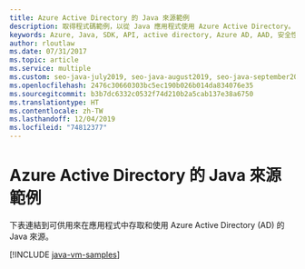 ```yaml
---
title: Azure Active Directory 的 Java 來源範例
description: 取得程式碼範例，以從 Java 應用程式使用 Azure Active Directory。
keywords: Azure, Java, SDK, API, active directory, Azure AD, AAD, 安全性, 登入, 驗證, SSO, SAML
author: rloutlaw
ms.date: 07/31/2017
ms.topic: article
ms.service: multiple
ms.custom: seo-java-july2019, seo-java-august2019, seo-java-september2019
ms.openlocfilehash: 2476c30660303bc5ec190b026b014da834076e35
ms.sourcegitcommit: b3b7dc6332c0532f74d210b2a5cab137e38a6750
ms.translationtype: HT
ms.contentlocale: zh-TW
ms.lasthandoff: 12/04/2019
ms.locfileid: "74812377"
---
```

# <a name="java-source-samples-for-azure-active-directory"></a>Azure Active Directory 的 Java 來源範例

下表連結到可供用來在應用程式中存取和使用 Azure Active Directory (AD) 的 Java 來源。

[!INCLUDE [java-vm-samples](includes/java-aad-samples.md)]